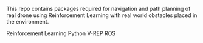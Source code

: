 This repo contains packages required for navigation and path planning of real drone using Reinforcement Learning with real world obstacles placed in the environment.

Reinforcement Learning
Python
V-REP
ROS
